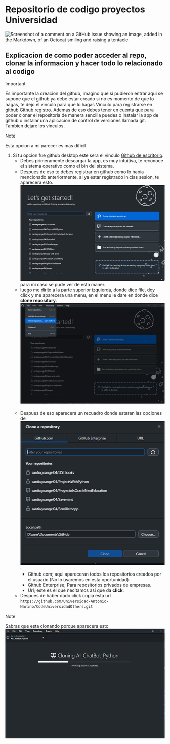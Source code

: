 # Repositorio de codigo proyectos Universidad

![Screenshot of a comment on a GitHub issue showing an image, added in the Markdown, of an Octocat smiling and raising a tentacle.](https://myoctocat.com/assets/images/base-octocat.svg)


## Explicacion de como poder acceder al repo, clonar la informacion y hacer todo lo relacionado al codigo
> [!IMPORTANT]
   >Es importante la creacion del github, imagino que si pudieron entrar aqui se supone que el github ya debe estar creado si no es momento de que lo hagas, te dejo el vinculo para que lo hagas
   >Vinculo para registrarse en github [Github registro](https://github.com/signup?ref_cta=Sign+up&ref_loc=header+logged+out&ref_page=%2F&source=header-home).
> Ademas de eso debes tener en cuenta que para poder clonar el repositoria de manera sencilla puedes o instalar la app de github o instalar una aplicacion de control de versiones llamada git. Tambien dejare los vinculos.

> [!NOTE]
> Esta opcion a mi parecer es mas dificil
1. Si tu opcion fue github desktop este sera el vinculo [Github de escritorio](https://desktop.github.com/).
   - Debes primeramente descargar la app, es muy intuitiva, te reconoce el sistema operativo como el bin del sistema.
   - Despues de eso te debes registrar en github como lo habia mencionado anteriormente, al ya estar registrado inicias sesion, te aparecera esto.
     ![Imagen principio githubdesktop](/imge/inicio.png) para mi caso se pude ver de esta maner.
   - luego me dirijo a la parte superior izquierda, donde dice file, doy click y me aparecera una menu, en el menu le dare en donde dice **clone repository**. ![clonacion repo](/imge/clonacion.png).
   - Despues de eso aparecera un recuadro donde estaran las opciones de ![url Clonacion](/imge/clonacionUrl.png) :
      - Github.com; aqui apareceran todos los repositorios creados por el usuario (No lo usaremos en esta oportunidad).
      - Github Enterprise; Para repositorios privados de empresas.
      - Url; este es el que necitamos asi que da **click**.
   - Despues de haber dado click copia esta url ``` https://github.com/Universidad-Antonio-Narino/CodeUniversidadOthers.git``` 
> [!NOTE]
> Sabras que esta clonando porque aparecera esto ![clonando...](/imge/yaClonado.png)


